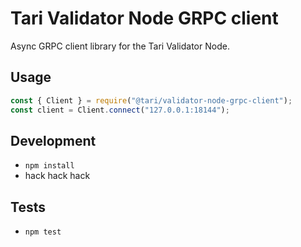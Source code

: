 # Tari Validator Node GRPC client

Async GRPC client library for the Tari Validator Node.

## Usage

```javascript
const { Client } = require("@tari/validator-node-grpc-client");
const client = Client.connect("127.0.0.1:18144");
```

## Development

- `npm install`
- hack hack hack

## Tests

- `npm test`
